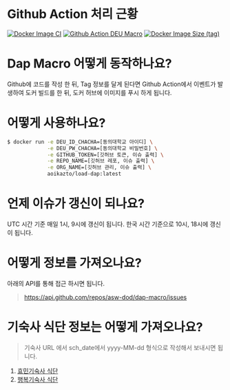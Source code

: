 # Github Action 처리 근황

[![Docker Image CI](https://github.com/asw-dod/dap-macro/actions/workflows/docker-image.yml/badge.svg)](https://github.com/asw-dod/dap-macro/actions/workflows/docker-image.yml) [![Github Action DEU Macro](https://github.com/asw-dod/dap-macro/actions/workflows/docker-deu-macro.yml/badge.svg)](https://github.com/asw-dod/dap-macro/actions/workflows/docker-deu-macro.yml) [![Docker Image Size (tag)](https://img.shields.io/docker/image-size/aoikazto/load-dap/latest)](https://hub.docker.com/repository/docker/aoikazto/load-dap)

# Dap Macro 어떻게 동작하나요?

Github에 코드를 작성 한 뒤, Tag 정보를 달게 된다면 Github Action에서 이벤트가 발생하여 도커 빌드를 한 뒤, 도커 허브에 이미지를 푸시 하게 됩니다.

# 어떻게 사용하나요?

```sh
$ docker run -e DEU_ID_CHACHA=[동의대학교 아이디] \
             -e DEU_PW_CHACHA=[동의대학교 비밀번호] \
             -e GITHUB_TOKEN=[깃허브 토큰, 이슈 출력] \
             -e REPO_NAME=[깃허브 레포, 이슈 출력] \
             -e ORG_NAME=[깃허브 관리, 이슈 출력] \
             aoikazto/load-dap:latest
```

# 언제 이슈가 갱신이 되나요?

UTC 시간 기준 매일 1시, 9시에 갱신이 됩니다. 한국 시간 기준으로 10시, 18시에 갱신이 됩니다.

# 어떻게 정보를 가져오나요?

아래의 API를 통해 접근 하시면 됩니다.
> https://api.github.com/repos/asw-dod/dap-macro/issues

# 기숙사 식단 정보는 어떻게 가져오나요? 
> 기숙사 URL 에서 sch_date에서 yyyy-MM-dd 형식으로 작성해서 보내시면 됩니다.

1. [효민기숙사 식단](https://dorm.deu.ac.kr/hyomin/food/getWeeklyMenu.kmc?locgbn=DE&sch_date=2022-03-24)
2. [행복기숙사 식단](https://dorm.deu.ac.kr/deu/food/indexFoodList.kmc?locgbn=DE&sch_date=2022-03-24)
